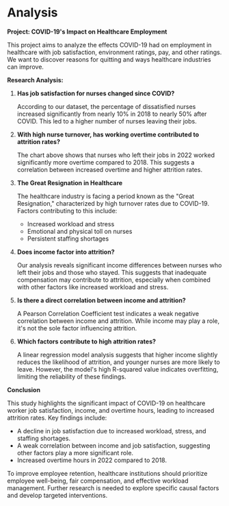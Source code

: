 # Analysis

**Project: COVID-19's Impact on Healthcare Employment**

This project aims to analyze the effects COVID-19 had on employment in healthcare with job satisfaction, environment ratings, pay, and other ratings. We want to discover reasons for quitting and ways healthcare industries can improve. 

**Research Analysis:**

1. **Has job satisfaction for nurses changed since COVID?**

   According to our dataset, the percentage of dissatisfied nurses increased significantly from nearly 10% in 2018 to nearly 50% after COVID. This led to a higher number of nurses leaving their jobs.

2. **With high nurse turnover, has working overtime contributed to attrition rates?**

   The chart above shows that nurses who left their jobs in 2022 worked significantly more overtime compared to 2018. This suggests a correlation between increased overtime and higher attrition rates.

3. **The Great Resignation in Healthcare**

   The healthcare industry is facing a period known as the "Great Resignation," characterized by high turnover rates due to COVID-19. Factors contributing to this include:
   * Increased workload and stress
   * Emotional and physical toll on nurses
   * Persistent staffing shortages

4. **Does income factor into attrition?**

   Our analysis reveals significant income differences between nurses who left their jobs and those who stayed. This suggests that inadequate compensation may contribute to attrition, especially when combined with other factors like increased workload and stress.

5. **Is there a direct correlation between income and attrition?**

   A Pearson Correlation Coefficient test indicates a weak negative correlation between income and attrition. While income may play a role, it's not the sole factor influencing attrition.

6. **Which factors contribute to high attrition rates?**

   A linear regression model analysis suggests that higher income slightly reduces the likelihood of attrition, and younger nurses are more likely to leave. However, the model's high R-squared value indicates overfitting, limiting the reliability of these findings.

**Conclusion**

This study highlights the significant impact of COVID-19 on healthcare worker job satisfaction, income, and overtime hours, leading to increased attrition rates. Key findings include:

* A decline in job satisfaction due to increased workload, stress, and staffing shortages.
* A weak correlation between income and job satisfaction, suggesting other factors play a more significant role.
* Increased overtime hours in 2022 compared to 2018.

To improve employee retention, healthcare institutions should prioritize employee well-being, fair compensation, and effective workload management. Further research is needed to explore specific causal factors and develop targeted interventions.
